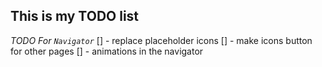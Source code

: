 ## This is my TODO list


*TODO For `Navigator`*
[] - replace placeholder icons
[] - make icons button for other pages
[] - animations in the navigator